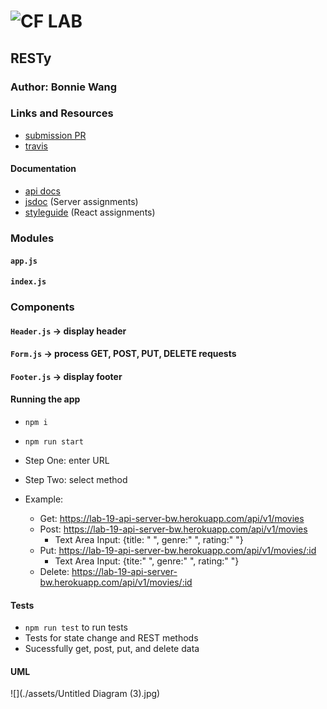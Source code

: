 # ![CF](http://i.imgur.com/7v5ASc8.png) LAB

## RESTy

### Author: Bonnie Wang

### Links and Resources

- [submission PR](http://xyz.com)
- [travis](http://xyz.com)

#### Documentation

- [api docs](https://lab-19-api-server-bw.herokuapp.com/api/v1/doc/)
- [jsdoc](http://xyz.com) (Server assignments)
- [styleguide](http://xyz.com) (React assignments)

### Modules

#### `app.js`

#### `index.js`

### Components

#### `Header.js` -> display header

#### `Form.js` -> process GET, POST, PUT, DELETE requests

#### `Footer.js` -> display footer

#### Running the app

- `npm i`
- `npm run start`
- Step One: enter URL
- Step Two: select method

- Example:
  - Get: https://lab-19-api-server-bw.herokuapp.com/api/v1/movies
  - Post: https://lab-19-api-server-bw.herokuapp.com/api/v1/movies
    - Text Area Input: {title: " ", genre:" ", rating:" "}
  - Put: https://lab-19-api-server-bw.herokuapp.com/api/v1/movies/:id
    - Text Area Input: {tite:" ", genre:" ", rating:" "}
  - Delete: https://lab-19-api-server-bw.herokuapp.com/api/v1/movies/:id

#### Tests

- `npm run test` to run tests
- Tests for state change and REST methods
- Sucessfully get, post, put, and delete data

#### UML

![](./assets/Untitled Diagram (3).jpg)

